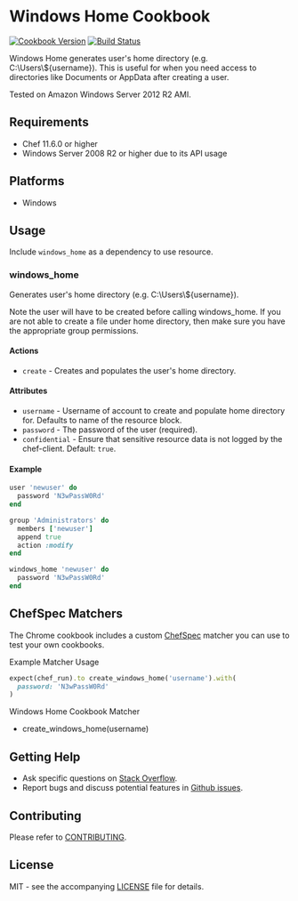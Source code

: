 # Windows Home Cookbook

[![Cookbook Version](http://img.shields.io/cookbook/v/windows_home.svg?style=flat-square)][cookbook]
[![Build Status](https://img.shields.io/appveyor/ci/dhoer/chef-windows-home/master.svg?style=flat-square)][win]

[cookbook]: https://supermarket.chef.io/cookbooks/windows_home
[win]: https://ci.appveyor.com/project/dhoer/chef-windows-home


Windows Home generates user's home directory (e.g. C:\\Users\\${username}).  This is useful for
when you need access to directories like Documents or AppData after creating a user.

Tested on Amazon Windows Server 2012 R2 AMI.

## Requirements

- Chef 11.6.0 or higher
- Windows Server 2008 R2 or higher due to its API usage

## Platforms

- Windows

## Usage

Include `windows_home` as a dependency to use resource.

### windows_home

Generates user's home directory (e.g. C:\\Users\\${username}).

Note the user will have to be created before calling windows_home. If you are not able to create a file
under home directory, then make sure you have the appropriate group permissions.

#### Actions

- `create` - Creates and populates the user's home directory.

#### Attributes

- `username` - Username of account to create and populate home directory 
for. Defaults to name of the resource block.
- `password` - The password of the user (required).
- `confidential` - Ensure that sensitive resource data is not logged by 
the chef-client. Default: `true`.

#### Example

```ruby
user 'newuser' do
  password 'N3wPassW0Rd'
end

group 'Administrators' do
  members ['newuser']
  append true
  action :modify
end

windows_home 'newuser' do
  password 'N3wPassW0Rd'
end
```

## ChefSpec Matchers

The Chrome cookbook includes a custom [ChefSpec](https://github.com/sethvargo/chefspec) matcher you can use to test your
own cookbooks.

Example Matcher Usage

```ruby
expect(chef_run).to create_windows_home('username').with(
  password: 'N3wPassW0Rd'
)
```

Windows Home Cookbook Matcher

- create_windows_home(username)

## Getting Help

- Ask specific questions on [Stack Overflow](http://stackoverflow.com/questions/tagged/windows+user).
- Report bugs and discuss potential features in [Github issues](https://github.com/dhoer/chef-windows_home/issues).

## Contributing

Please refer to [CONTRIBUTING](https://github.com/dhoer/chef-windows_home/blob/master/CONTRIBUTING.md).

## License

MIT - see the accompanying [LICENSE](https://github.com/dhoer/chef-windows_home/blob/master/LICENSE.md) file for
details.
